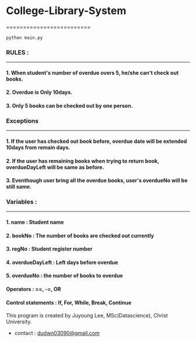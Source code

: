 # College-Library-System
=========================

```
python main.py
```

### RULES :
------------
#### 1. When student's number of overdue overs 5, he/she can't check out books. 
#### 2. Overdue is Only 10days. 
#### 3. Only 5 books can be checked out by one person. 

### Exceptions
---------------
#### 1. If the user has checked out book before, overdue date will be extended 10days from remain days. 
#### 2. If the user has remaining books when trying to return book, overdueDayLeft will be same as before. 
#### 3. Eventhough user bring all the overdue books, user's overdueNo will be still same. 

### Variables : 
----------------
#### 1. name : Student name 
#### 2. bookNo : The number of books are checked out currently
#### 3. regNo : Student register number
#### 4. overdueDayLeft : Left days before overdue
#### 5. overdueNo : the number of books to overdue
#### Operators : ==, -=, OR
#### Control statements : If, For, While, Break, Continue 


This program is created by Juyoung Lee, MSc(Datascience), Christ University.
* contact : <dudwn03090@gmail.com>

